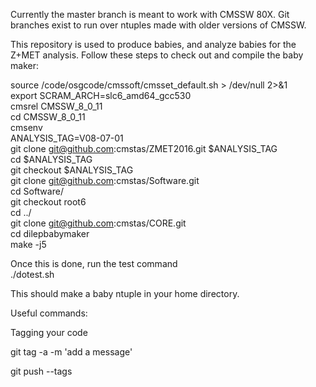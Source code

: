 Currently the master branch is meant to work with CMSSW 80X. Git branches exist to run over ntuples made with older versions of CMSSW.  

This repository is used to produce babies, and analyze babies for the Z+MET analysis. Follow these steps to check out and compile the baby maker:

source /code/osgcode/cmssoft/cmsset_default.sh  > /dev/null 2>&1  
export SCRAM_ARCH=slc6_amd64_gcc530  
cmsrel CMSSW_8_0_11  
cd CMSSW_8_0_11  
cmsenv  
ANALYSIS_TAG=V08-07-01  
git clone git@github.com:cmstas/ZMET2016.git $ANALYSIS_TAG  
cd $ANALYSIS_TAG  
git checkout $ANALYSIS_TAG  
git clone git@github.com:cmstas/Software.git  
cd Software/  
git checkout root6  
cd ../  
git clone git@github.com:cmstas/CORE.git  
cd dilepbabymaker  
make -j5  

Once this is done, run the test command  
./dotest.sh  

This should make a baby ntuple in your home directory.  


Useful commands:

Tagging your code

git tag -a <version> -m 'add a message'

git push --tags

